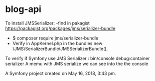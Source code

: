 blog-api
========

To install JMSSerializer:
-find in pakagist https://packagist.org/packages/jms/serializer-bundle
- $ composer require jms/serializer-bundle
- Verify in AppKernel.php in the bundles
new \JMS\SerializerBundle\JMSSerializerBundle(),

To verify if Symfony use JMS Serializer :
bin/console debug:container serializer
A memu with JMS serialize we can see into the the console



A Symfony project created on May 16, 2018, 3:43 pm.
